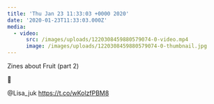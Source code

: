 ```yaml
---
title: 'Thu Jan 23 11:33:03 +0000 2020'
date: '2020-01-23T11:33:03.000Z'
media:
  - video:
      src: /images/uploads/1220308459880579074-0-video.mp4
      image: /images/uploads/1220308459880579074-0-thumbnail.jpg
---
```

Zines about Fruit (part 2)

🥭

@Lisa_juk https://t.co/wKolzfPBM8
